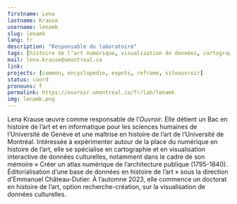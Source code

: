 ```yaml
---
firstname: Lena
lastname: Krause
username: lenamk
slug: lenamk
lang: fr
description: "Responsable du laboratoire"
tags: [histoire de l’art numérique, visualisation de données, cartographie, médiation culturelle, littératie numérique]
mail: lena.krause@umontreal.ca
link:
projects: [common, encyclopedie, expots, reframe, siteouvroir]
status: coord
pronouns: f
permalink: https://ouvroir.umontreal.ca/fr/lab/lenamk
img: lenamk.png
---
```


Lena Krause œuvre comme responsable de l’_Ouvroir_. Elle détient un Bac en histoire de l’art et en informatique pour les sciences humaines de l’Université de Genève et une maîtrise en histoire de l’art de l’Université de Montréal. Intéressée à expérimenter autour de la place du numérique en histoire de l’art, elle se spécialise en cartographie et en visualisation interactive de données culturelles, notamment dans le cadre de son mémoire « Créer un atlas numérique de l’architecture publique (1795-1840). Éditorialisation d’une base de données en histoire de l’art » sous la direction d’Emmanuel Château-Dutier. À l’automne 2023, elle commence un doctorat en histoire de l’art, option recherche-création, sur la visualisation de données culturelles.

